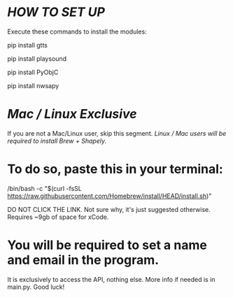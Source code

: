 # ***HOW TO SET UP***
Execute these commands to install the modules:

pip install gtts

pip install playsound

pip install PyObjC

pip install nwsapy


# ***Mac / Linux Exclusive***
If you are not a Mac/Linux user, skip this segment.
*Linux / Mac users will be required to install Brew + Shapely.*

# To do so, paste this in your terminal:

/bin/bash -c "$(curl -fsSL https://raw.githubusercontent.com/Homebrew/install/HEAD/install.sh)"

DO NOT CLICK THE LINK. Not sure why, it's just suggested otherwise.
Requires ~9gb of space for xCode.

# You will be required to set a name and email in the program. 
It is exclusively to access the API, nothing else.
More info if needed is in main.py. Good luck!
